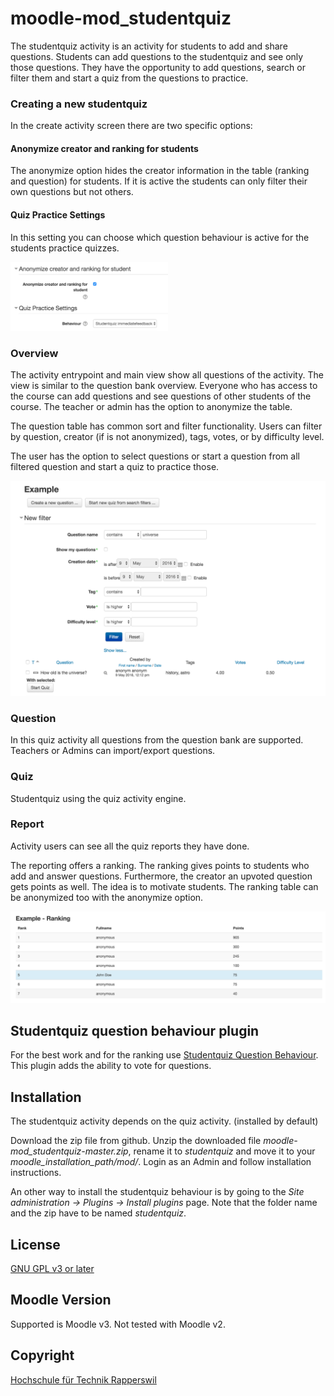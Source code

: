 # moodle-mod_studentquiz

The studentquiz activity is an activity for students to add and share questions.
Students can add questions to the studentquiz and see only those questions. They have the 
opportunity to add questions, search or filter them and start a quiz from the questions
to practice.

### Creating a new studentquiz

In the create activity screen there are two specific options:

#### Anonymize creator and ranking for students

The anonymize option hides the creator information in the table (ranking and question) for students. If it is active the students can only filter their own 
questions but not others.

#### Quiz Practice Settings

In this setting you can choose which question behaviour is active for the students practice quizzes.

<img src="pix/create_activity.png" alt="screenshot create options" width="50%">

### Overview

The activity entrypoint and main view show all questions of the activity. The view is similar to the question bank overview.
Everyone who has access to the course can add questions and see questions of other students of the course. The teacher or admin 
has the option to anonymize the table.

The question table has common sort and filter functionality. Users can filter by question, creator (if is not anonymized), tags, votes, or by difficulty level.

The user has the option to select questions or start a question from all filtered question and start a quiz to practice those.  

![Screenshot overview](pix/overview.png "Screenshot overview")

### Question

In this quiz activity all questions from the question bank are supported. Teachers or Admins
can import/export questions.

### Quiz

Studentquiz using the quiz activity engine.

### Report

Activity users can see all the quiz reports they have done.

The reporting offers a ranking.
The ranking gives points to students who add and answer questions. Furthermore, the creator an upvoted question gets points as well. The idea is 
to motivate students. The ranking table can be anonymized too with the anonymize option. 

![Screenshot ranking](pix/ranking.png "Screenshot ranking")

## Studentquiz question behaviour plugin

For the best work and for the ranking use [Studentquiz Question Behaviour](https://github.com/frankkoch/moodle-qbehaviour_studentquiz).
This plugin adds the ability to vote for questions.


## Installation

The studentquiz activity depends on the quiz activity. (installed by default)

Download the zip file from github. Unzip the downloaded file *moodle-mod_studentquiz-master.zip*,
rename it to *studentquiz* and move it to your *moodle_installation_path/mod/*. Login as 
an Admin and follow installation instructions. 

An other way to install the studentquiz behaviour is by going to the *Site administration -> Plugins -> Install plugins* page. 
Note that the folder name and the zip have to be named *studentquiz*.

## License

[GNU GPL v3 or later](http://www.gnu.org/copyleft/gpl.html) 

## Moodle Version

Supported is Moodle v3. Not tested with Moodle v2.

## Copyright

[Hochschule für Technik Rapperswil](https://www.hsr.ch/)